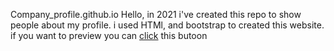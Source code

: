 Company_profile.github.io
Hello, in 2021 i've created this repo to show people about my profile. i used HTMl, and bootstrap to created this website. if you want to preview you can <a href = " https://eizan97.github.io/Company_profile.github.io/file.html">click</a> this butoon
